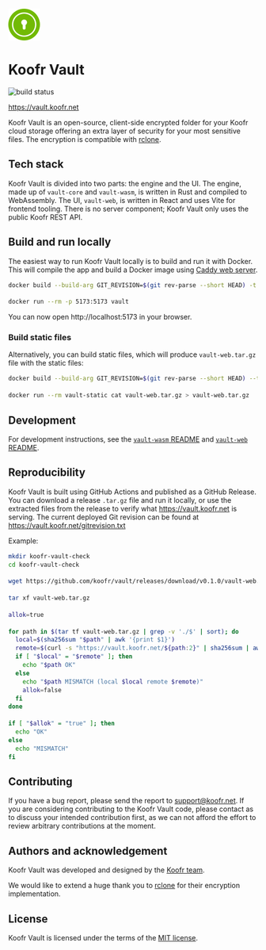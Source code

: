 ![Koofr Vault](./vault-web/src/assets/images/vault-logo.svg)

# Koofr Vault

![build status](https://github.com/koofr/vault/actions/workflows/build.yml/badge.svg)

https://vault.koofr.net

Koofr Vault is an open-source, client-side encrypted folder for your Koofr cloud storage offering an extra layer of security for your most sensitive files. The encryption is compatible with [rclone](https://rclone.org/).

## Tech stack

Koofr Vault is divided into two parts: the engine and the UI. The engine, made up of `vault-core` and `vault-wasm`, is written in Rust and compiled to WebAssembly. The UI, `vault-web`, is written in React and uses Vite for frontend tooling. There is no server component; Koofr Vault only uses the public Koofr REST API.

## Build and run locally

The easiest way to run Koofr Vault locally is to build and run it with Docker. This will compile the app and build a Docker image using [Caddy web server](https://caddyserver.com/).

```sh
docker build --build-arg GIT_REVISION=$(git rev-parse --short HEAD) -t vault .

docker run --rm -p 5173:5173 vault
```

You can now open http://localhost:5173 in your browser.

### Build static files

Alternatively, you can build static files, which will produce `vault-web.tar.gz` file with the static files:

```sh
docker build --build-arg GIT_REVISION=$(git rev-parse --short HEAD) --target static-stage -t vault-static .

docker run --rm vault-static cat vault-web.tar.gz > vault-web.tar.gz
```

## Development

For development instructions, see the [`vault-wasm` README](./vault-wasm/README.md) and [`vault-web` README](./vault-web/README.md).

## Reproducibility

Koofr Vault is built using GitHub Actions and published as a GitHub Release. You can download a release `.tar.gz` file and run it locally, or use the extracted files from the release to verify what https://vault.koofr.net is serving. The current deployed Git revision can be found at https://vault.koofr.net/gitrevision.txt


Example:

```sh
mkdir koofr-vault-check
cd koofr-vault-check

wget https://github.com/koofr/vault/releases/download/v0.1.0/vault-web.tar.gz

tar xf vault-web.tar.gz

allok=true

for path in $(tar tf vault-web.tar.gz | grep -v './$' | sort); do
  local=$(sha256sum "$path" | awk '{print $1}')
  remote=$(curl -s "https://vault.koofr.net/${path:2}" | sha256sum | awk '{print $1}')
  if [ "$local" = "$remote" ]; then
    echo "$path OK"
  else
    echo "$path MISMATCH (local $local remote $remote)"
    allok=false
  fi
done

if [ "$allok" = "true" ]; then
  echo "OK"
else
  echo "MISMATCH"
fi
```

## Contributing

If you have a bug report, please send the report to [support@koofr.net](mailto:support@koofr.net). If you are considering contributing to the Koofr Vault code, please contact as to discuss your intended contribution first, as we can not afford the effort to review arbitrary contributions at the moment.

## Authors and acknowledgement

Koofr Vault was developed and designed by the [Koofr team](https://koofr.eu/team/).

We would like to extend a huge thank you to [rclone](https://rclone.org/) for their encryption implementation.

## License

Koofr Vault is licensed under the terms of the [MIT license](./LIENSE).
